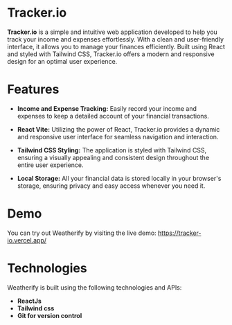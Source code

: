 # Tracker.io


**Tracker.io** is a simple and intuitive web application developed to help you track your income and expenses effortlessly. With a clean and user-friendly interface, it allows you to manage your finances efficiently. Built using React and styled with Tailwind CSS, Tracker.io offers a modern and responsive design for an optimal user experience.

# Features
- **Income and Expense Tracking:** Easily record your income and expenses to keep a detailed account of your financial transactions.

- **React Vite:** Utilizing the power of React, Tracker.io provides a dynamic and responsive user interface for seamless navigation and interaction.

- **Tailwind CSS Styling:** The application is styled with Tailwind CSS, ensuring a visually appealing and consistent design throughout the entire user experience.

- **Local Storage:** All your financial data is  stored locally in your browser's storage, ensuring privacy and easy access whenever you need it.

# Demo
You can try out Weatherify by visiting the live demo: https://tracker-io.vercel.app/

# Technologies
Weatherify is built using the following technologies and APIs:

- **ReactJs**
- **Tailwind css**
- **Git for version control**
